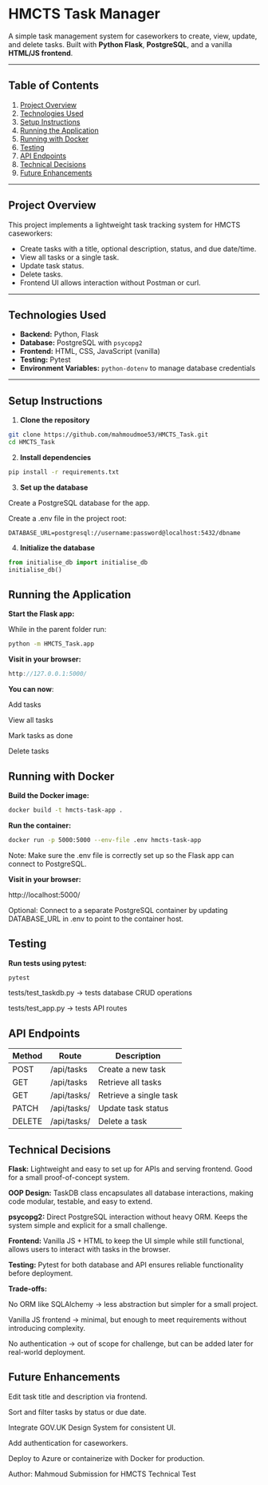 # HMCTS Task Manager

A simple task management system for caseworkers to create, view, update, and delete tasks. Built with **Python Flask**, **PostgreSQL**, and a vanilla **HTML/JS frontend**.  

---

## **Table of Contents**
1. [Project Overview](#project-overview)
2. [Technologies Used](#technologies-used)
3. [Setup Instructions](#setup-instructions)
4. [Running the Application](#running-the-application)
5. [Running with Docker](#running-with-docker)
6. [Testing](#testing)
7. [API Endpoints](#api-endpoints)
8. [Technical Decisions](#technical-decisions)
9. [Future Enhancements](#future-enhancements)

---

## **Project Overview**
This project implements a lightweight task tracking system for HMCTS caseworkers:

- Create tasks with a title, optional description, status, and due date/time.
- View all tasks or a single task.
- Update task status.
- Delete tasks.
- Frontend UI allows interaction without Postman or curl.

---

## **Technologies Used**
- **Backend:** Python, Flask
- **Database:** PostgreSQL with `psycopg2`
- **Frontend:** HTML, CSS, JavaScript (vanilla)
- **Testing:** Pytest
- **Environment Variables:** `python-dotenv` to manage database credentials

---

## **Setup Instructions**

1. **Clone the repository**
```bash
git clone https://github.com/mahmoudmoe53/HMCTS_Task.git
cd HMCTS_Task
```

2. **Install dependencies**
```bash
pip install -r requirements.txt
```


3. **Set up the database**

Create a PostgreSQL database for the app.

Create a .env file in the project root:
```dotenv
DATABASE_URL=postgresql://username:password@localhost:5432/dbname
```

4. **Initialize the database**
```python
from initialise_db import initialise_db
initialise_db()
```


## **Running the Application**

**Start the Flask app:**

While in the parent folder run:
```bash
python -m HMCTS_Task.app
```

**Visit in your browser:**

```cpp
http://127.0.0.1:5000/
```
**You can now**:

Add tasks

View all tasks

Mark tasks as done

Delete tasks

## **Running with Docker**

**Build the Docker image:**
```bash
docker build -t hmcts-task-app .
```

**Run the container:**
```bash
docker run -p 5000:5000 --env-file .env hmcts-task-app
```



Note: Make sure the .env file is correctly set up so the Flask app can connect to PostgreSQL.

**Visit in your browser:**

http://localhost:5000/


Optional: Connect to a separate PostgreSQL container by updating DATABASE_URL in .env to point to the container host.



## **Testing**

**Run tests using pytest:**
```bash
pytest
```

tests/test_taskdb.py → tests database CRUD operations

tests/test_app.py → tests API routes

## **API Endpoints**
| Method | Route           | Description           |
|--------|-----------------|---------------------|
| POST   | /api/tasks      | Create a new task   |
| GET    | /api/tasks      | Retrieve all tasks  |
| GET    | /api/tasks/<id> | Retrieve a single task |
| PATCH  | /api/tasks/<id> | Update task status  |
| DELETE | /api/tasks/<id> | Delete a task       |


## **Technical Decisions**

**Flask:** Lightweight and easy to set up for APIs and serving frontend. Good for a small proof-of-concept system.

**OOP Design:** TaskDB class encapsulates all database interactions, making code modular, testable, and easy to extend.

**psycopg2:** Direct PostgreSQL interaction without heavy ORM. Keeps the system simple and explicit for a small challenge.

**Frontend:** Vanilla JS + HTML to keep the UI simple while still functional, allows users to interact with tasks in the browser.

**Testing:** Pytest for both database and API ensures reliable functionality before deployment.

**Trade-offs:**

No ORM like SQLAlchemy → less abstraction but simpler for a small project.

Vanilla JS frontend → minimal, but enough to meet requirements without introducing complexity.

No authentication → out of scope for challenge, but can be added later for real-world deployment.

## **Future Enhancements**

Edit task title and description via frontend.

Sort and filter tasks by status or due date.

Integrate GOV.UK Design System for consistent UI.

Add authentication for caseworkers.

Deploy to Azure or containerize with Docker for production.

Author: Mahmoud
Submission for HMCTS Technical Test
